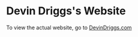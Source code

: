 # Devin Driggs's Website

To view the actual website, go to [DevinDriggs.com](http://devindriggs.com)